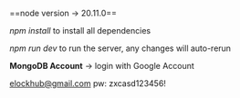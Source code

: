 ==node version -> 20.11.0==

*npm install* to install all dependencies

*npm run dev* to run the server, any changes will auto-rerun

**MongoDB Account** -> login with Google Account

elockhub@gmail.com
pw: zxcasd123456!
